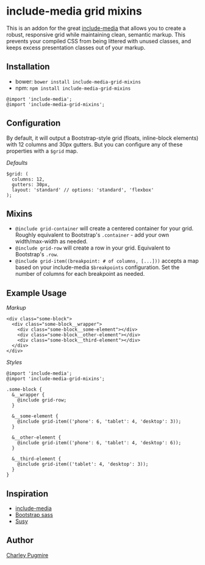 # include-media grid mixins
This is an addon for the great [include-media](http://include-media.com) that allows you to create a robust, responsive grid while maintaining clean, semantic markup. This prevents your compiled CSS from being littered with unused classes, and keeps excess presentation classes out of your markup.

## Installation

- bower: `bower install include-media-grid-mixins`
- npm: `npm install include-media-grid-mixins`

```
@import 'include-media';
@import 'include-media-grid-mixins';
```

## Configuration

By default, it will output a Bootstrap-style grid (floats, inline-block elements) with 12 columns and 30px gutters. But you can configure any of these properties with a `$grid` map.

*Defaults*
```
$grid: (
  columns: 12,
  gutters: 30px,
  layout: 'standard' // options: 'standard', 'flexbox'
);
```

## Mixins
- `@include grid-container` will create a centered container for your grid. Roughly equivalent to Bootstrap's `.container` - add your own width/max-width as needed.
- `@include grid-row` will create a row in your grid. Equivalent to Bootstrap's `.row`.
- `@include grid-item((breakpoint: # of columns, [...]))` accepts a map based on your include-media `$breakpoints` configuration. Set the number of columns for each breakpoint as needed.


## Example Usage

*Markup*
```
<div class="some-block">
  <div class="some-block__wrapper">
    <div class="some-block__some-element"></div>
    <div class="some-block__other-element"></div>
    <div class="some-block__third-element"></div>
  </div>
</div>
```

*Styles*
```
@import 'include-media';
@import 'include-media-grid-mixins';

.some-block {
  &__wrapper {
    @include grid-row;
  }

  &__some-element {
    @include grid-item(('phone': 6, 'tablet': 4, 'desktop': 3));
  }

  &__other-element {
    @include grid-item(('phone': 6, 'tablet': 4, 'desktop': 6));
  }

  &__third-element {
    @include grid-item(('tablet': 4, 'desktop': 3));
  }
}
```

## Inspiration
- [include-media](http://include-media.com)
- [Bootstrap sass](https://github.com/twbs/bootstrap-sass)
- [Susy](http://susy.oddbird.net/)

## Author
[Charley Pugmire](http://charleypugmire.me)
